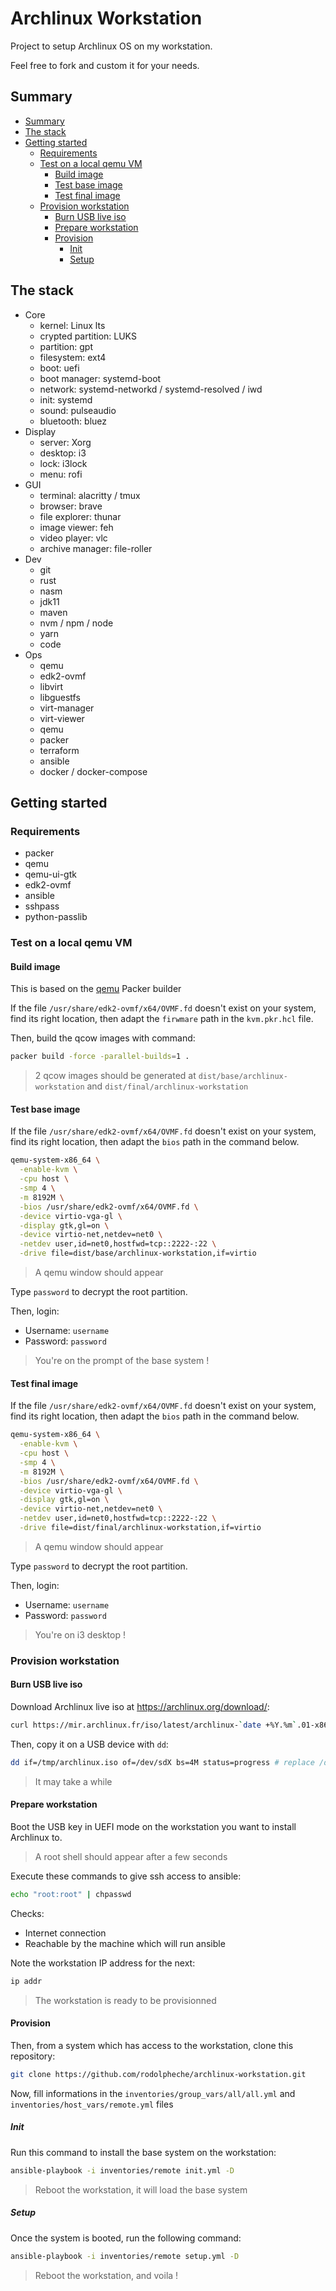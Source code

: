 # Archlinux Workstation

Project to setup Archlinux OS on my workstation.

Feel free to fork and custom it for your needs.

## Summary

<!-- TOC -->

- [Summary](#summary)
- [The stack](#the-stack)
- [Getting started](#getting-started)
    - [Requirements](#requirements)
    - [Test on a local qemu VM](#test-on-a-local-qemu-vm)
        - [Build image](#build-image)
        - [Test base image](#test-base-image)
        - [Test final image](#test-final-image)
    - [Provision workstation](#provision-workstation)
        - [Burn USB live iso](#burn-usb-live-iso)
        - [Prepare workstation](#prepare-workstation)
        - [Provision](#provision)
            - [Init](#init)
            - [Setup](#setup)

<!-- /TOC -->

## The stack

- Core
  - kernel: Linux lts
  - crypted partition: LUKS
  - partition: gpt
  - filesystem: ext4
  - boot: uefi
  - boot manager: systemd-boot
  - network: systemd-networkd / systemd-resolved / iwd
  - init: systemd
  - sound: pulseaudio
  - bluetooth: bluez
- Display
  - server: Xorg
  - desktop: i3
  - lock: i3lock
  - menu: rofi
- GUI
  - terminal: alacritty / tmux
  - browser: brave
  - file explorer: thunar
  - image viewer: feh
  - video player: vlc
  - archive manager: file-roller
- Dev
  - git
  - rust
  - nasm
  - jdk11
  - maven
  - nvm / npm / node
  - yarn
  - code
- Ops
  - qemu
  - edk2-ovmf
  - libvirt
  - libguestfs
  - virt-manager
  - virt-viewer
  - qemu
  - packer
  - terraform
  - ansible
  - docker / docker-compose

## Getting started

### Requirements

- packer
- qemu
- qemu-ui-gtk
- edk2-ovmf
- ansible
- sshpass
- python-passlib

### Test on a local qemu VM

#### Build image

This is based on the [qemu](https://www.packer.io/plugins/builders/qemu) Packer builder

If the file `/usr/share/edk2-ovmf/x64/OVMF.fd` doesn't exist on your system, find its right location, then adapt the `firwmare` path in the `kvm.pkr.hcl` file.

Then, build the qcow images with command:

```bash
packer build -force -parallel-builds=1 .
```

> 2 qcow images should be generated at `dist/base/archlinux-workstation` and `dist/final/archlinux-workstation`

#### Test base image

If the file `/usr/share/edk2-ovmf/x64/OVMF.fd` doesn't exist on your system, find its right location, then adapt the `bios` path in the command below.

```bash
qemu-system-x86_64 \
  -enable-kvm \
  -cpu host \
  -smp 4 \
  -m 8192M \
  -bios /usr/share/edk2-ovmf/x64/OVMF.fd \
  -device virtio-vga-gl \
  -display gtk,gl=on \
  -device virtio-net,netdev=net0 \
  -netdev user,id=net0,hostfwd=tcp::2222-:22 \
  -drive file=dist/base/archlinux-workstation,if=virtio
```

> A qemu window should appear

Type `password` to decrypt the root partition.

Then, login:
- Username: `username`
- Password: `password`

> You're on the prompt of the base system !

#### Test final image

If the file `/usr/share/edk2-ovmf/x64/OVMF.fd` doesn't exist on your system, find its right location, then adapt the `bios` path in the command below.

```bash
qemu-system-x86_64 \
  -enable-kvm \
  -cpu host \
  -smp 4 \
  -m 8192M \
  -bios /usr/share/edk2-ovmf/x64/OVMF.fd \
  -device virtio-vga-gl \
  -display gtk,gl=on \
  -device virtio-net,netdev=net0 \
  -netdev user,id=net0,hostfwd=tcp::2222-:22 \
  -drive file=dist/final/archlinux-workstation,if=virtio
```

> A qemu window should appear

Type `password` to decrypt the root partition.

Then, login:
- Username: `username`
- Password: `password`

> You're on i3 desktop !

### Provision workstation

#### Burn USB live iso

Download Archlinux live iso at https://archlinux.org/download/:

```bash
curl https://mir.archlinux.fr/iso/latest/archlinux-`date +%Y.%m`.01-x86_64.iso -o /tmp/archlinux.iso
```

Then, copy it on a USB device with `dd`:

```bash
dd if=/tmp/archlinux.iso of=/dev/sdX bs=4M status=progress # replace /dev/sdX with your USB device
```

> It may take a while

#### Prepare workstation

Boot the USB key in UEFI mode on the workstation you want to install Archlinux to.

> A root shell should appear after a few seconds

Execute these commands to give ssh access to ansible:

```bash
echo "root:root" | chpasswd
```

Checks:
- Internet connection
- Reachable by the machine which will run ansible

Note the workstation IP address for the next:
```bash
ip addr
```

> The workstation is ready to be provisionned

#### Provision

Then, from a system which has access to the workstation, clone this repository:

```bash
git clone https://github.com/rodolpheche/archlinux-workstation.git
```

Now, fill informations in the `inventories/group_vars/all/all.yml` and `inventories/host_vars/remote.yml` files

##### Init

Run this command to install the base system on the workstation:

```bash
ansible-playbook -i inventories/remote init.yml -D
```

> Reboot the workstation, it will load the base system

##### Setup

Once the system is booted, run the following command:

```bash
ansible-playbook -i inventories/remote setup.yml -D
```

> Reboot the workstation, and voila !

